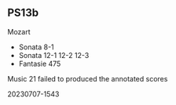 ## PS13b

Mozart 
- Sonata 8-1 
- Sonata 12-1 12-2 12-3
- Fantasie 475

Music 21 failed to produced the annotated scores

20230707-1543
